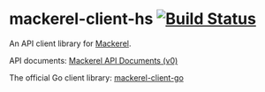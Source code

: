 # mackerel-client-hs [![Build Status](https://travis-ci.org/itchyny/mackerel-client-hs.png?branch=master)](https://travis-ci.org/itchyny/mackerel-client-hs)
An API client library for [Mackerel](https://mackerel.io).

API documents: [Mackerel API Documents (v0)](https://mackerel.io/api-docs/)

The official Go client library: [mackerel-client-go](https://github.com/mackerelio/mackerel-client-go)


